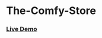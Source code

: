 # The-Comfy-Store
<h3 align="left"><a href="https://hkt13.github.io/The-Comfy-Store/">Live Demo</a></h3>
